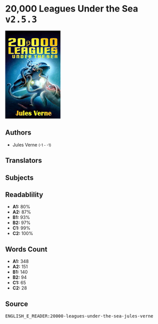# 20,000 Leagues Under the Sea <kbd>v2.5.3</kbd>

![](./cover.medium.jpg "")

## Authors


 - Jules Verne <small>(-1 - -1)</small>

## Translators



## Subjects



## Readablility


 - **A1:** 80%
 - **A2:** 87%
 - **B1:** 93%
 - **B2:** 97%
 - **C1:** 99%
 - **C2:** 100%

## Words Count


 - **A1:** 348
 - **A2:** 151
 - **B1:** 140
 - **B2:** 94
 - **C1:** 65
 - **C2:** 28

## Source


<kbd>ENGLISH_E_READER:20000-leagues-under-the-sea-jules-verne</kbd>
